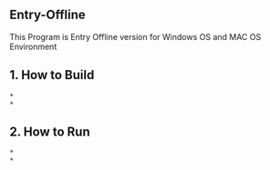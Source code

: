 ## Entry-Offline
 This Program is Entry Offline version for Windows OS and MAC OS Environment

## 1. How to Build
    *
    *

## 2. How to Run
    *
    *

